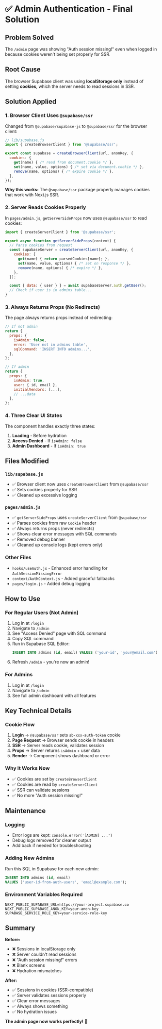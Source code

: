 # ✅ Admin Authentication - Final Solution

## Problem Solved
The `/admin` page was showing "Auth session missing!" even when logged in because cookies weren't being set properly for SSR.

## Root Cause
The browser Supabase client was using **localStorage only** instead of setting **cookies**, which the server needs to read sessions in SSR.

## Solution Applied

### 1. **Browser Client Uses `@supabase/ssr`**
Changed from `@supabase/supabase-js` to `@supabase/ssr` for the browser client:

```javascript
// lib/supabase.js
import { createBrowserClient } from '@supabase/ssr';

export const supabase = createBrowserClient(url, anonKey, {
  cookies: {
    get(name) { /* read from document.cookie */ },
    set(name, value, options) { /* set via document.cookie */ },
    remove(name, options) { /* expire cookie */ },
  },
});
```

**Why this works:** The `@supabase/ssr` package properly manages cookies that work with Next.js SSR.

### 2. **Server Reads Cookies Properly**
In `pages/admin.js`, `getServerSideProps` now uses `@supabase/ssr` to read cookies:

```javascript
import { createServerClient } from '@supabase/ssr';

export async function getServerSideProps(context) {
  // Parse cookies from request
  const supabaseServer = createServerClient(url, anonKey, {
    cookies: {
      get(name) { return parsedCookies[name]; },
      set(name, value, options) { /* set on response */ },
      remove(name, options) { /* expire */ },
    },
  });

  const { data: { user } } = await supabaseServer.auth.getUser();
  // Check if user is in admins table...
}
```

### 3. **Always Returns Props (No Redirects)**
The page always returns props instead of redirecting:

```javascript
// If not admin
return {
  props: {
    isAdmin: false,
    error: 'User not in admins table',
    sqlCommand: 'INSERT INTO admins...',
  },
};

// If admin
return {
  props: {
    isAdmin: true,
    user: { id, email },
    initialVendors: [...],
    // ...data
  },
};
```

### 4. **Three Clear UI States**
The component handles exactly three states:
1. **Loading** - Before hydration
2. **Access Denied** - If `isAdmin: false`
3. **Admin Dashboard** - If `isAdmin: true`

## Files Modified

### `lib/supabase.js`
- ✅ Browser client now uses `createBrowserClient` from `@supabase/ssr`
- ✅ Sets cookies properly for SSR
- ✅ Cleaned up excessive logging

### `pages/admin.js`
- ✅ `getServerSideProps` uses `createServerClient` from `@supabase/ssr`
- ✅ Parses cookies from raw `Cookie` header
- ✅ Always returns props (never redirects)
- ✅ Shows clear error messages with SQL commands
- ✅ Removed debug banner
- ✅ Cleaned up console logs (kept errors only)

### Other Files
- `hooks/useAuth.js` - Enhanced error handling for `AuthSessionMissingError`
- `context/AuthContext.js` - Added graceful fallbacks
- `pages/login.js` - Added debug logging

## How to Use

### For Regular Users (Not Admin)
1. Log in at `/login`
2. Navigate to `/admin`
3. See "Access Denied" page with SQL command
4. Copy SQL command
5. Run in Supabase SQL Editor:
   ```sql
   INSERT INTO admins (id, email) VALUES ('your-id', 'your@email.com');
   ```
6. Refresh `/admin` - you're now an admin!

### For Admins
1. Log in at `/login`
2. Navigate to `/admin`
3. See full admin dashboard with all features

## Key Technical Details

### Cookie Flow
1. **Login** → `@supabase/ssr` sets `sb-xxx-auth-token` cookie
2. **Page Request** → Browser sends cookie in headers
3. **SSR** → Server reads cookie, validates session
4. **Props** → Server returns `isAdmin` + user data
5. **Render** → Component shows dashboard or error

### Why It Works Now
- ✅ Cookies are set by `createBrowserClient`
- ✅ Cookies are read by `createServerClient`
- ✅ SSR can validate sessions
- ✅ No more "Auth session missing!"

## Maintenance

### Logging
- Error logs are kept: `console.error('[ADMIN] ...')`
- Debug logs removed for cleaner output
- Add back if needed for troubleshooting

### Adding New Admins
Run this SQL in Supabase for each new admin:
```sql
INSERT INTO admins (id, email) 
VALUES ('user-id-from-auth-users', 'email@example.com');
```

### Environment Variables Required
```
NEXT_PUBLIC_SUPABASE_URL=https://your-project.supabase.co
NEXT_PUBLIC_SUPABASE_ANON_KEY=your-anon-key
SUPABASE_SERVICE_ROLE_KEY=your-service-role-key
```

## Summary

**Before:**
- ❌ Sessions in localStorage only
- ❌ Server couldn't read sessions
- ❌ "Auth session missing!" errors
- ❌ Blank screens
- ❌ Hydration mismatches

**After:**
- ✅ Sessions in cookies (SSR-compatible)
- ✅ Server validates sessions properly
- ✅ Clear error messages
- ✅ Always shows something
- ✅ No hydration issues

**The admin page now works perfectly!** 🎉

